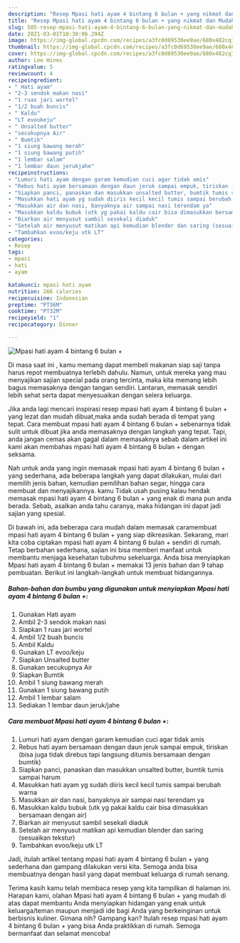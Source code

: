 ```yaml
---
description: "Resep Mpasi hati ayam 4 bintang 6 bulan + yang nikmat dan Mudah Dibuat"
title: "Resep Mpasi hati ayam 4 bintang 6 bulan + yang nikmat dan Mudah Dibuat"
slug: 505-resep-mpasi-hati-ayam-4-bintang-6-bulan-yang-nikmat-dan-mudah-dibuat
date: 2021-03-01T10:30:06.294Z
image: https://img-global.cpcdn.com/recipes/a3fc0d69530ee9ae/680x482cq70/mpasi-hati-ayam-4-bintang-6-bulan-foto-resep-utama.jpg
thumbnail: https://img-global.cpcdn.com/recipes/a3fc0d69530ee9ae/680x482cq70/mpasi-hati-ayam-4-bintang-6-bulan-foto-resep-utama.jpg
cover: https://img-global.cpcdn.com/recipes/a3fc0d69530ee9ae/680x482cq70/mpasi-hati-ayam-4-bintang-6-bulan-foto-resep-utama.jpg
author: Lee Hines
ratingvalue: 5
reviewcount: 4
recipeingredient:
- " Hati ayam"
- "2-3 sendok makan nasi"
- "1 ruas jari wortel"
- "1/2 buah buncis"
- " Kaldu"
- "LT evookeju"
- " Unsalted butter"
- "secukupnya Air"
- " Bumtik"
- "1 siung bawang merah"
- "1 siung bawang putih"
- "1 lembar salam"
- "1 lembar daun jerukjahe"
recipeinstructions:
- "Lumuri hati ayam dengan garam kemudian cuci agar tidak amis"
- "Rebus hati ayam bersamaan dengan daun jeruk sampai empuk, tiriskan (bisa juga tidak direbus tapi langsung ditumis bersamaan dengan bumtik)"
- "Siapkan panci, panaskan dan masukkan unsalted butter, bumtik tumis sampai harum"
- "Masukkan hati ayam yg sudah diiris kecil kecil tumis sampai berubah warna"
- "Masukkan air dan nasi, banyaknya air sampai nasi terendam ya"
- "Masukkan kaldu bubuk (utk yg pakai kaldu cair bisa dimasukkan bersamaan dengan air)"
- "Biarkan air menyusut sambil sesekali diaduk"
- "Setelah air menyusut matikan api kemudian blender dan saring (sesuaikan tekstur)"
- "Tambahkan evoo/keju utk LT"
categories:
- Resep
tags:
- mpasi
- hati
- ayam

katakunci: mpasi hati ayam 
nutrition: 266 calories
recipecuisine: Indonesian
preptime: "PT36M"
cooktime: "PT32M"
recipeyield: "1"
recipecategory: Dinner

---
```



![Mpasi hati ayam 4 bintang 6 bulan +](https://img-global.cpcdn.com/recipes/a3fc0d69530ee9ae/680x482cq70/mpasi-hati-ayam-4-bintang-6-bulan-foto-resep-utama.jpg)

Di masa  saat ini , kamu memang dapat membeli makanan siap saji tanpa harus repot membuatnya terlebih dahulu. Namun, untuk mereka yang mau menyajikan sajian special pada orang tercinta, maka kita memang lebih bagus memasaknya dengan tangan sendiri. Lantaran, memasak sendiri lebih sehat serta dapat menyesuaikan dengan selera keluarga.

Jika anda lagi mencari inspirasi resep mpasi hati ayam 4 bintang 6 bulan + yang lezat dan mudah dibuat,maka anda sudah berada di tempat yang tepat. Cara membuat mpasi hati ayam 4 bintang 6 bulan +  sebenarnya tidak sulit untuk dibuat jika anda memasaknya dengan langkah yang tepat. Tapi, anda jangan cemas akan gagal dalam memasaknya 
sebab dalam artikel ini kami akan membahas mpasi hati ayam 4 bintang 6 bulan + dengan seksama.  



Nah untuk anda yang ingin memasak mpasi hati ayam 4 bintang 6 bulan + yang sederhana, ada beberapa langkah yang dapat dilakukan, mulai dari memilih jenis bahan, kemudian pemilihan bahan segar, hingga cara membuat dan menyajikannya. kamu Tidak usah pusing kalau hendak memasak mpasi hati ayam 4 bintang 6 bulan + yang enak di mana pun anda berada. Sebab, asalkan anda  tahu caranya, maka hidangan ini dapat jadi sajian yang spesial.

Di bawah ini, ada beberapa cara mudah dalam memasak caramembuat mpasi hati ayam 4 bintang 6 bulan + yang siap dikreasikan. Sekarang, mari kita coba ciptakan mpasi hati ayam 4 bintang 6 bulan + sendiri di rumah. Tetap berbahan sederhana, sajian ini bisa memberi manfaat untuk membantu menjaga kesehatan tubuhmu sekeluarga. Anda bisa menyiapkan Mpasi hati ayam 4 bintang 6 bulan + memakai 13 jenis bahan dan 9 tahap pembuatan. Berikut ini langkah-langkah untuk membuat hidangannya.

<!--inarticleads1-->

##### Bahan-bahan dan bumbu yang digunakan untuk menyiapkan Mpasi hati ayam 4 bintang 6 bulan +:

1. Gunakan  Hati ayam
1. Ambil 2-3 sendok makan nasi
1. Siapkan 1 ruas jari wortel
1. Ambil 1/2 buah buncis
1. Ambil  Kaldu
1. Gunakan LT evoo/keju
1. Siapkan  Unsalted butter
1. Gunakan secukupnya Air
1. Siapkan  Bumtik
1. Ambil 1 siung bawang merah
1. Gunakan 1 siung bawang putih
1. Ambil 1 lembar salam
1. Sediakan 1 lembar daun jeruk/jahe




<!--inarticleads2-->

##### Cara membuat Mpasi hati ayam 4 bintang 6 bulan +:

1. Lumuri hati ayam dengan garam kemudian cuci agar tidak amis
1. Rebus hati ayam bersamaan dengan daun jeruk sampai empuk, tiriskan (bisa juga tidak direbus tapi langsung ditumis bersamaan dengan bumtik)
1. Siapkan panci, panaskan dan masukkan unsalted butter, bumtik tumis sampai harum
1. Masukkan hati ayam yg sudah diiris kecil kecil tumis sampai berubah warna
1. Masukkan air dan nasi, banyaknya air sampai nasi terendam ya
1. Masukkan kaldu bubuk (utk yg pakai kaldu cair bisa dimasukkan bersamaan dengan air)
1. Biarkan air menyusut sambil sesekali diaduk
1. Setelah air menyusut matikan api kemudian blender dan saring (sesuaikan tekstur)
1. Tambahkan evoo/keju utk LT




Jadi, itulah artikel tentang  mpasi hati ayam 4 bintang 6 bulan +  yang sederhana dan gampang dilakukan versi kita. Semoga anda bisa membuatnya dengan hasil yang dapat membuat keluarga di rumah senang. 

Terima kasih kamu telah membaca resep yang kita tampilkan di halaman ini. Harapan kami, olahan  Mpasi hati ayam 4 bintang 6 bulan + yang mudah di atas dapat membantu Anda menyiapkan hidangan yang enak untuk keluarga/teman maupun menjadi ide bagi Anda yang berkeinginan untuk berbisnis kuliner. Gimana nih? Gampang kan? Itulah resep mpasi hati ayam 4 bintang 6 bulan + yang bisa Anda praktikkan di rumah. Semoga bermanfaat dan selamat mencoba!

